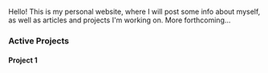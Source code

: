 Hello! This is my personal website, where I will post some info about myself, as well as articles and projects I'm working on. More forthcoming...

### Active Projects

#### Project 1
